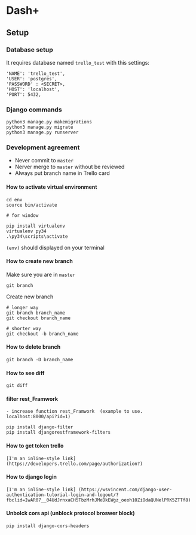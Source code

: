 # Dash+

## Setup

### Database setup
It requires database named `trello_test` with this settings:
```
'NAME': 'trello_test',
'USER': 'postgres',
'PASSWORD' : <SECRET>,
'HOST': 'localhost',
'PORT': 5432,
```

### Django commands

```
python3 manage.py makemigrations
python3 manage.py migrate
python3 manage.py runserver
```

### Development agreement

- Never commit to `master`
- Nerver merge to `master` without be reviewed
- Always put branch name in Trello card

#### How to activate virtual environment

```
cd env
source bin/activate

# for window

pip install virtualenv
virtualenv py34
.\py34\scripts\activate

```
`(env)` should displayed on your terminal

#### How to create new branch

Make sure you are in `master`
```
git branch
```
Create new branch
```
# longer way
git branch branch_name
git checkout branch_name

# shorter way
git checkout -b branch_name
```

#### How to delete branch

```
git branch -D branch_name
```

#### How to see diff

```
git diff
```
#### filter rest_Framwork
	- increase function rest_Framwork  (example to use. localhost:8000/api?id=1)
```
pip install django-filter
pip install djangorestframework-filters
```


#### How to get token trello 
```
[I'm an inline-style link] (https://developers.trello.com/page/authorization?)
```

#### How to django login
```
[I'm an inline-style link] (https://wsvincent.com/django-user-authentication-tutorial-login-and-logout/?fbclid=IwAR07__04UdJrnxaCH5TbzMrhJMeDkEWgz_oeoh10ZiOdaQUNelPRK5ZTTf8)
```

#### Unbolck cors api (unblock protocol broswer block)

```
pip install django-cors-headers
```

<!-- cron job  -->